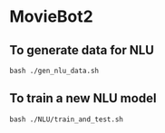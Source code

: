 # MovieBot2

## To generate data for NLU
```
bash ./gen_nlu_data.sh
```

## To train a new NLU model
```
bash ./NLU/train_and_test.sh
```
